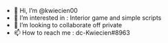 - 👋 Hi, I’m @kwiecien00
- 👀 I’m interested in : Interior game and simple scripts
- 💞️ I’m looking to collaborate off private 
- 📫 How to reach me : dc-Kwiecien#8963 

<!---
kwiecien00/kwiecien00 is a ✨ special ✨ repository because its `README.md` (this file) appears on your GitHub profile.
You can click the Preview link to take a look at your changes.
--->
